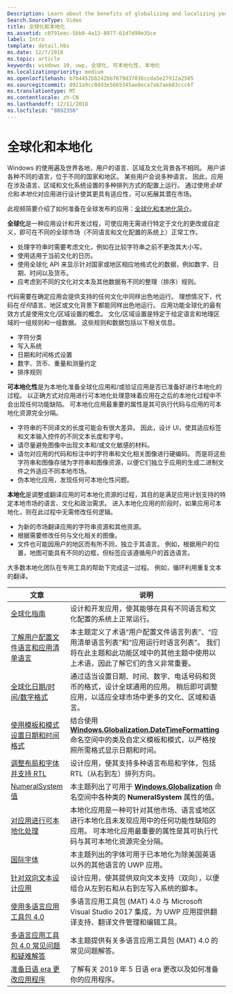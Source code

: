 ```yaml
---
Description: Learn about the benefits of globalizing and localizing your app, and exactly what these terms mean.
Search.SourceType: Video
title: 全球化和本地化
ms.assetid: c0791eec-5bb8-4a13-8977-61d7d98e35ce
label: Intro
template: detail.hbs
ms.date: 12/7/2018
ms.topic: article
keywords: windows 10, uwp, 全球化, 可本地化性, 本地化
ms.localizationpriority: medium
ms.openlocfilehash: b7b4452bb242bb7679d37036ccda5e27912a2505
ms.sourcegitcommit: 8921a9cc0dd3e5665345ae8eca7ab7aeb83ccc6f
ms.translationtype: MT
ms.contentlocale: zh-CN
ms.lasthandoff: 12/11/2018
ms.locfileid: "8892350"
---
```

# <a name="globalization-and-localization"></a>全球化和本地化

Windows 的使用遍及世界各地，用户的语言、区域及文化背景各不相同。 用户讲各种不同的语言，位于不同的国家和地区。 某些用户会说多种语言。 因此，应用在涉及语言、区域和文化系统设置的多种排列方式的配置上运行。 通过使用*全球化*和*本地化*对应用进行设计使其更具有适应性，可以拓展其潜在市场。

此视频简要介绍了如何准备在全球发布的应用：[全球化和本地化简介](https://channel9.msdn.com/Blogs/One-Dev-Minute/Introduction-to-globalization-and-localization)。

**全球化**是一种应用设计和开发过程，可使应用无需进行特定于文化的更改或自定义，即可在不同的全球市场（不同语言和文化配置的系统上）正常工作。

- 处理字符串时需要考虑文化，例如在比较字符串之前不更改其大小写。
- 使用适用于当前文化的日历。
- 使用全球化 API 来显示针对国家或地区相应地格式化的数据，例如数字、日期、时间以及货币。
- 应考虑到不同的文化对文本及其他数据有不同的整理（排序）规则。

代码需要在确定应用会提供支持的任何文化中同样出色地运行。 理想情况下，代码在*任何*语言、地区或文化背景下都能同样出色地运行。 应用功能全球化的最有效方式是使用文化/区域设置的概念。 文化/区域设置是特定于给定语言和地理区域的一组规则和一组数据。 这些规则和数据包括以下相关信息。

- 字符分类
- 写入系统
- 日期和时间格式设置
- 数字、货币、重量和测量约定
- 排序规则

**可本地化性**是为本地化准备全球化应用和/或验证应用是否已准备好进行本地化的过程。 以正确方式对应用进行可本地化处理意味着应用在之后的本地化过程中不会出现任何功能缺陷。 可本地化应用最重要的属性是其可执行代码与应用的可本地化资源完全分隔。

- 字符串的不同译文的长度可能会有很大差异。 因此，设计 UI，使其适应标签和文本输入控件的不同文本长度和字号。
- 请尽量避免图像中出现文本和/或文化敏感的材料。
- 请勿对应用的代码和标注中的字符串和文化相关图像进行硬编码。 而是将这些字符串和图像存储为字符串和图像资源，以便它们独立于应用的生成二进制文件之外适应不同本地市场。
- 伪本地化应用，发现任何可本地化性问题。

**本地化**是调整或翻译应用的可本地化资源的过程，其目的是满足应用计划支持的特定本地市场的语言、文化和政治需求。 进入本地化应用的阶段时，如果应用可本地化，则在此过程中无需修改任何逻辑。

- 为新的市场翻译应用的字符串资源和其他资源。
- 根据需要修改任何与文化相关的图像。
- 文件也可能因用户的地区而有所不同，独立于其语言。 例如，根据用户的位置，地图可能具有不同的边框，但标签应该遵循用户的首选语言。

大多数本地化团队在专用工具的帮助下完成这一过程。 例如，循环利用重复文本的翻译。

| 文章 | 说明 |
|---------|-------------|
| [全球化指南](guidelines-and-checklist-for-globalizing-your-app.md) | 设计和开发应用，使其能够在具有不同语言和文化配置的系统上正常运行。 |
| [了解用户配置文件语言和应用清单语言](manage-language-and-region.md) | 本主题定义了术语“用户配置文件语言列表”、“应用清单语言列表”和“应用运行时语言列表”。 我们将在此主题和此功能区域中的其他主题中使用以上术语，因此了解它们的含义非常重要。 |
| [全球化日期/时间/数字格式](use-global-ready-formats.md) | 通过适当设置日期、时间、数字、电话号码和货币的格式，设计全球通用的应用。 稍后即可调整应用，以适应全球市场中更多的文化、区域和语言。 |
| [使用模板和模式设置日期和时间格式](use-patterns-to-format-dates-and-times.md) | 结合使用 [**Windows.Globalization.DateTimeFormatting**](/uwp/api/windows.globalization.datetimeformatting?branch=live) 命名空间中的类及自定义模板和模式，以严格按照所需格式显示日期和时间。 |
| [调整布局和字体并支持 RTL](adjust-layout-and-fonts--and-support-rtl.md) | 设计应用，使其支持多种语言布局和字体，包括 RTL（从右到左）排列方向。 |
| [NumeralSystem 值](glob-numeralsystem-values.md) | 本主题列出了可用于 [**Windows.Globalization**](/uwp/api/windows.globalization?branch=live) 命名空间中各种类的 **NumeralSystem** 属性的值。 |
| [对应用进行可本地化处理](prepare-your-app-for-localization.md) | 本地化应用是一种可针对其他市场、语言或地区进行本地化且未发现应用中的任何功能性缺陷的应用。 可本地化应用最重要的属性是其可执行代码与其可本地化资源完全分隔。 |
| [国际字体](loc-international-fonts.md) | 本主题列出的字体可用于已本地化为除美国英语以外的其他语言的 UWP 应用。 |
| [针对双向文本设计应用](design-for-bidi-text.md) | 设计应用，使其提供双向文本支持（双向），以便组合从左到右和从右到左写入系统的脚本。 |
| [使用多语言应用工具包 4.0](use-mat.md) | 多语言应用工具包 (MAT) 4.0 与 Microsoft Visual Studio 2017 集成，为 UWP 应用提供翻译支持、翻译文件管理和编辑工具。 |
| [多语言应用工具包 4.0 常见问题和疑难解答](mat-faq-troubleshooting.md) | 本主题提供有关多语言应用工具包 (MAT) 4.0 的常见问题解答。 |
| [准备日语 era 更改应用程序](japanese-era-change.md) | 了解有关 2019 年 5 日语 era 更改以及如何准备你的应用程序。 |
